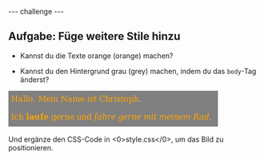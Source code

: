 \--- challenge \---

## Aufgabe: Füge weitere Stile hinzu

+ Kannst du die Texte orange (orange) machen?

+ Kannst du den Hintergrund grau (grey) machen, indem du das `body`-Tag änderst?

![Screenshot](images/birthday-more-style.png)

Und ergänze den CSS-Code in <0>style.css</0>, um das Bild zu positionieren.